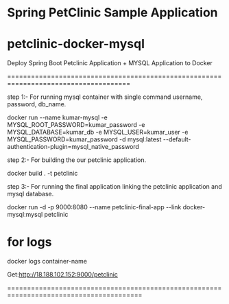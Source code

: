 # Spring PetClinic Sample Application

# petclinic-docker-mysql


Deploy Spring Boot Petclinic Application + MYSQL Application to Docker


=====================================================================================


step 1:-  For running mysql container with single command username, password, db_name.


docker run --name kumar-mysql -e MYSQL_ROOT_PASSWORD=kumar_password -e MYSQL_DATABASE=kumar_db -e MYSQL_USER=kumar_user -e MYSQL_PASSWORD=kumar_password -d mysql:latest --default-authentication-plugin=mysql_native_password


step 2:-   For building the our petclinic application.

docker build . -t petclinic


step 3:-  For running the final application linking the petclinic application and mysql database.

docker run -d -p 9000:8080 --name petclinic-final-app --link docker-mysql:mysql petclinic   


for logs
===========
docker logs container-name


Get:http://18.188.102.152:9000/petclinic

========================================================================================
